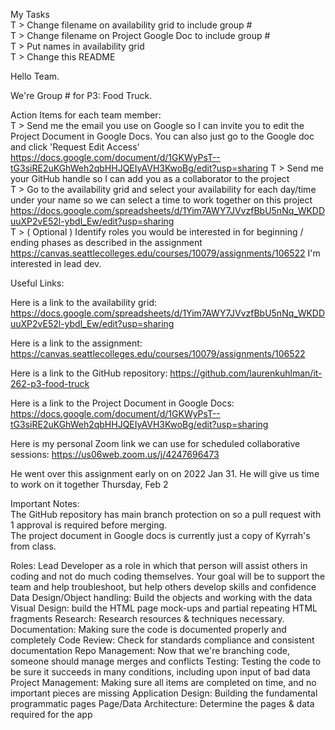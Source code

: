 My Tasks  
 T > Change filename on availability grid to include group #  
 T > Change filename on Project Google Doc to include group #  
 T > Put names in availability grid  
 T > Change this README  

Hello Team.  
  
We're Group # for P3: Food Truck.  
  
Action Items for each team member:  
 T > Send me the email you use on Google so I can invite you to edit the Project Document in Google Docs. You can also just go to the Google doc and click 'Request Edit Access'  https://docs.google.com/document/d/1GKWyPsT--tG3siRE2uKGhWeh2qbHHJQEIyAVH3KwoBg/edit?usp=sharing 
 T > Send me your GitHub handle so I can add you as a collaborator to the project  
 T > Go to the availability grid and select your availability for each day/time under your name so we can select a time to work together on this project https://docs.google.com/spreadsheets/d/1Yim7AWY7JVvzfBbU5nNq_WKDDuuXP2vE52l-ybdl_Ew/edit?usp=sharing  
 T > ( Optional ) Identify roles you would be interested in for beginning / ending phases as described in the assignment https://canvas.seattlecolleges.edu/courses/10079/assignments/106522 I'm interested in lead dev.
  
Useful Links:  
  
Here is a link to the availability grid: https://docs.google.com/spreadsheets/d/1Yim7AWY7JVvzfBbU5nNq_WKDDuuXP2vE52l-ybdl_Ew/edit?usp=sharing  
  
Here is a link to the assignment: https://canvas.seattlecolleges.edu/courses/10079/assignments/106522  
  
Here is a link to the GitHub repository: https://github.com/laurenkuhlman/it-262-p3-food-truck  
  
Here is a link to the Project Document in Google Docs: https://docs.google.com/document/d/1GKWyPsT--tG3siRE2uKGhWeh2qbHHJQEIyAVH3KwoBg/edit?usp=sharing  
  
Here is my personal Zoom link we can use for scheduled collaborative sessions: https://us06web.zoom.us/j/4247696473  

He went over this assignment early on on 2022 Jan 31. He will give us time to work on it together Thursday, Feb 2

Important Notes:  
The GitHub repository has main branch protection on so a pull request with 1 approval is required before merging.  
The project document in Google docs is currently just a copy of Kyrrah's from class.  

Roles:
Lead Developer as a role in which that person will assist others in coding and not do much coding themselves. Your goal will be to support the team and help troubleshoot, but help others develop skills and confidence
Data Design/Object handling: Build the objects and working with the data 
Visual Design: build the HTML page mock-ups and partial repeating HTML fragments
Research: Research resources & techniques necessary.  
Documentation: Making sure the code is documented properly and completely
Code Review: Check for standards compliance and consistent documentation
Repo Management: Now that we're branching code, someone should manage merges and conflicts
Testing: Testing the code to be sure it succeeds in many conditions, including upon input of bad data
Project Management: Making sure all items are completed on time, and no important pieces are missing
Application Design: Building the fundamental programmatic pages
Page/Data Architecture: Determine the  pages & data required for the app 
